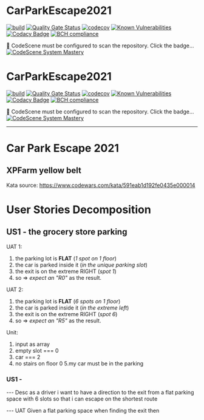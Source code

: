 # CarParkEscape2021
[![build](https://github.com/undeadgrishnackh/CarParkEscape2021/workflows/CI%20Build%20gate./badge.svg)](https://github.com/undeadgrishnackh/CarParkEscape2021/actions?query=workflow%3A%22CI+Build+gate.%22)
[![Quality Gate Status](https://sonarcloud.io/api/project_badges/measure?project=undeadgrishnackh_CarParkEscape2021&metric=alert_status)](https://sonarcloud.io/dashboard?id=undeadgrishnackh_CarParkEscape2021)
[![codecov](https://codecov.io/gh/undeadgrishnackh/CarParkEscape2021/branch/master/graph/badge.svg)](https://codecov.io/gh/undeadgrishnackh/CarParkEscape2021)
[![Known Vulnerabilities](https://snyk.io/test/github/undeadgrishnackh/CarParkEscape2021/badge.svg)](https://snyk.io/test/github/undeadgrishnackh/CarParkEscape2021/)
[![Codacy Badge](https://api.codacy.com/project/badge/Grade/c8e046ebad254148950f6fea8f671594)](https://app.codacy.com/gh/undeadgrishnackh/CarParkEscape2021/dashboard)
[![BCH compliance](https://bettercodehub.com/edge/badge/undeadgrishnackh/CarParkEscape2021?branch=master)](https://bettercodehub.com/)

🚧 CodeScene must be configured to scan the repository. Click the badge...
[![CodeScene System Mastery](https://codescene.io/projects/7748/status-badges/system-mastery)](https://codescene.io/projects/7748)

# CarParkEscape2021
[![build](https://github.com/undeadgrishnackh/CarParkEscape2021/workflows/CI%20Build%20gate./badge.svg)](https://github.com/undeadgrishnackh/CarParkEscape2021/actions?query=workflow%3A%22CI+Build+gate.%22)
[![Quality Gate Status](https://sonarcloud.io/api/project_badges/measure?project=undeadgrishnackh_CarParkEscape2021&metric=alert_status)](https://sonarcloud.io/dashboard?id=undeadgrishnackh_CarParkEscape2021)
[![codecov](https://codecov.io/gh/undeadgrishnackh/CarParkEscape2021/branch/master/graph/badge.svg)](https://codecov.io/gh/undeadgrishnackh/CarParkEscape2021)
[![Known Vulnerabilities](https://snyk.io/test/github/undeadgrishnackh/CarParkEscape2021/badge.svg)](https://snyk.io/test/github/undeadgrishnackh/CarParkEscape2021/)
[![Codacy Badge](https://api.codacy.com/project/badge/Grade/c8e046ebad254148950f6fea8f671594)](https://app.codacy.com/gh/undeadgrishnackh/CarParkEscape2021/dashboard)
[![BCH compliance](https://bettercodehub.com/edge/badge/undeadgrishnackh/CarParkEscape2021?branch=master)](https://bettercodehub.com/)

🚧 CodeScene must be configured to scan the repository. Click the badge...
[![CodeScene System Mastery](https://codescene.io/projects/7748/status-badges/system-mastery)](https://codescene.io/projects/7748)

---

# Car Park Escape 2021
## XPFarm yellow belt

Kata source: https://www.codewars.com/kata/591eab1d192fe0435e000014

# User Stories Decomposition
## US1 - the grocery store parking
UAT 1:
1. the parking lot is **FLAT** (_1 spot on 1 floor_)
2. the car is parked inside it (_in the unique parking slot_)
3. the exit is on the extreme RIGHT (_spot 1_)
4. so => *expect an "R0"* as the result.

UAT 2:
1. the parking lot is **FLAT** (_6 spots on 1 floor_)
2. the car is parked inside it (_in the extreme left_)
3. the exit is on the extreme RIGHT (_spot 6_)
4. so => *expect an "R5"* as the result.

Unit:
1. input as array
2. empty slot === 0
3. car === 2
4. no stairs on floor 0
5.my car must be in the parking

### US1 -
--- Desc
as a driver
i want to have a direction to the exit from a flat parking space with 6 slots
so that i can escape on the shortest route

--- UAT
Given a flat parking space
when finding the exit
then 